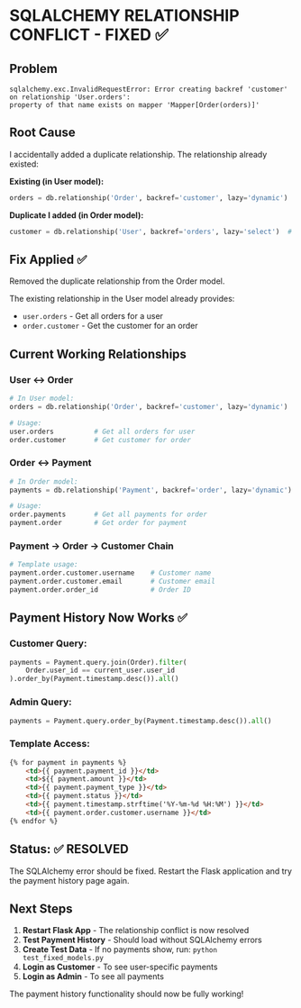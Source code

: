 # SQLALCHEMY RELATIONSHIP CONFLICT - FIXED ✅

## Problem
```
sqlalchemy.exc.InvalidRequestError: Error creating backref 'customer' on relationship 'User.orders': 
property of that name exists on mapper 'Mapper[Order(orders)]'
```

## Root Cause
I accidentally added a duplicate relationship. The relationship already existed:

**Existing (in User model):**
```python
orders = db.relationship('Order', backref='customer', lazy='dynamic')
```

**Duplicate I added (in Order model):**
```python
customer = db.relationship('User', backref='orders', lazy='select')  # CONFLICT!
```

## Fix Applied ✅
Removed the duplicate relationship from the Order model. 

The existing relationship in the User model already provides:
- `user.orders` - Get all orders for a user
- `order.customer` - Get the customer for an order

## Current Working Relationships

### User ↔ Order
```python
# In User model:
orders = db.relationship('Order', backref='customer', lazy='dynamic')

# Usage:
user.orders          # Get all orders for user
order.customer       # Get customer for order
```

### Order ↔ Payment
```python
# In Order model:
payments = db.relationship('Payment', backref='order', lazy='dynamic')

# Usage:
order.payments       # Get all payments for order
payment.order        # Get order for payment
```

### Payment → Order → Customer Chain
```python
# Template usage:
payment.order.customer.username    # Customer name
payment.order.customer.email       # Customer email
payment.order.order_id             # Order ID
```

## Payment History Now Works ✅

### Customer Query:
```python
payments = Payment.query.join(Order).filter(
    Order.user_id == current_user.user_id
).order_by(Payment.timestamp.desc()).all()
```

### Admin Query:
```python
payments = Payment.query.order_by(Payment.timestamp.desc()).all()
```

### Template Access:
```html
{% for payment in payments %}
    <td>{{ payment.payment_id }}</td>
    <td>${{ payment.amount }}</td>
    <td>{{ payment.payment_type }}</td>
    <td>{{ payment.status }}</td>
    <td>{{ payment.timestamp.strftime('%Y-%m-%d %H:%M') }}</td>
    <td>{{ payment.order.customer.username }}</td>
{% endfor %}
```

## Status: ✅ RESOLVED

The SQLAlchemy error should be fixed. Restart the Flask application and try the payment history page again.

## Next Steps

1. **Restart Flask App** - The relationship conflict is now resolved
2. **Test Payment History** - Should load without SQLAlchemy errors
3. **Create Test Data** - If no payments show, run: `python test_fixed_models.py`
4. **Login as Customer** - To see user-specific payments
5. **Login as Admin** - To see all payments

The payment history functionality should now be fully working!
